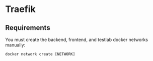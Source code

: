 # Traefik

## Requirements

You must create the backend, frontend, and testlab docker networks manually:
```
docker network create [NETWORK]
```

